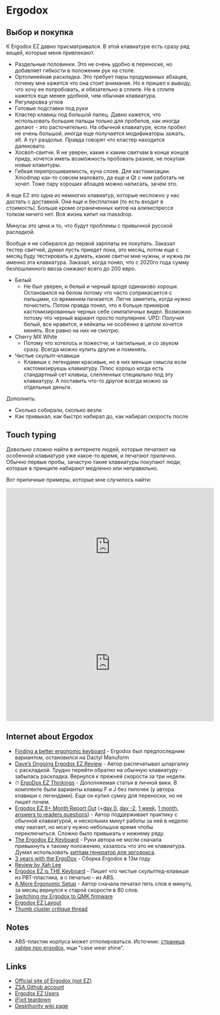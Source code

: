# Ergodox

## Выбор и покупка

К Ergodox EZ давно присматривался. В этой клавиатуре есть сразу ряд вещей, которые меня привлекают.

* Раздельные половинки. Это не очень удобно в переноске, но добавляет гибкости в положении рук на столе.
* Ортолинейная раскладка. Это требует пары продуманных абзацев, почему мне кажется что она стоит внимания. Но я пришел к выводу, что хочу ее попробовать, и обязательно в сплите. Не в сплите кажется еще менее удобной, чем обычная клавиатура.
* Регулировка углов
* Готовые подставки под руки
* Кластер клавиш под большой палец. Давно кажется, что использовать большие пальцы только для пробелов, как иногда делают - это расточительно. На обычной клавиатуре, если пробел не очень большой, иногда еще получается модификаторы зажать, alt. А тут раздолье. Правда говорят что кластер находится далековато.
* Хосвоп-свитчи. Я не уверен, какие к каким свитчам в конце концов приду, хочется иметь возможность пробовать разное, не покупая новые клавитуры.
* Гибкая перепрошиваемость, куча слоев. Для кастомизации. Xmodmap как-то совсем маловато, да еще и Qt с ним работать не хочет. Тоже пару хороших абзацев можно написать, зачем это.

А еще EZ это одна из немногих клавиатур, которые несложно у нас достать с доставкой. Она еще и бесплатная (то есть входит в стоимость). Больше кроме ограниченных китов на алиэкспрессе толком ничего нет. Вся жизнь кипит на massdrop.

Минусы это цена и то, что будут проблемы с привычной русской расладкой.

Вообще я не собирался до первой зарплаты ее покупать. Заказал тестер свитчей, думал пусть приедет пока, это месяц, потом еще с месяц буду тестировать и думать, какие свитчи мне нужны, и нужна ли именно эта клавиатура. Заказал, когда понял, что с 2020го года сумму безпошлинного ввоза снижают всего до 200 евро.

* Белый
  * Не был уверен, и белый и черный вроде одинаково хороши. Остановился на белом потому что часто соприкасается с пальцами, со временем пачкается. Легче заметить, когда нужно почистить. Потом правда понял, что я больше примеров кастомизированных черных себе симпатичных видел. Возможно потому что черный вариант просто популярнее. UPD: Получил белый, все нравится, и кейкапы не особенно в целом хочется менять. Все равно на них не смотрю.
* Cherry MX White
  * Потому что хотелось и пожестче, и тактильные, и со звуком сразу. Всегда можно купить другие и поменять.
* Чистые скульпт-клавиши
  * Клавиши с легендами красивые, но в них меньше смысла если кастомизируешь клавиатуру. Плюс хорошо когда есть стандартный сет клавиш, слепленных специально под эту клавиатуру. А поставить что-то другое всегда можно за отдельные деньги.

Дополнить:
* Сколько собирали, сколько везли
* Как привыкал, как быстро набирал до, как набирал скорость после

## Touch typing

Довольно сложно найти в интернете людей, которые печатают на особенной клавиатуре уже какое-то время, и печатают прилично. Обычно первые пробы, зачастую такие клавиатуры покупают люди, которые в принципе набирают медленно или неправильно.

Вот приличные примеры, которые мне случилось найти:

<iframe width="560" height="315" src="https://www.youtube.com/embed/y1s3c_fFBv0" frameborder="0" allow="accelerometer; autoplay; encrypted-media; gyroscope; picture-in-picture" allowfullscreen></iframe>

<iframe width="560" height="315" src="https://www.youtube.com/embed/wyLdbvAN4Sc" frameborder="0" allow="accelerometer; autoplay; encrypted-media; gyroscope; picture-in-picture" allowfullscreen></iframe>

## Internet about Ergodox

* [Finding a better ergonomic keyboard](https://www.lewisf.com/dactyl-manuform/) - Ergodox был предпоследним вариантом, остановился на Dactyl Manuform
* [Dave’s Ongoing Ergodox EZ Review](https://beanstalkim.com/learn/review/ergodox-ez-review/) - Автор распечатывал шпаргалку с раскладкой. Трудно перейти обратно на обычную клавиатуру - забылась раскладка. Вернулся к прежней скорости за три недели.
* <span title="может дополняться">⏱ </span>[ErgoDox EZ Thinkings](https://knowledge.rootknecht.net/ergodox-ez) - Дополняемая статья в личной вики. В комплекте были варианты клавиш F и J без пипочек (у автора клавиши с легендами). Еще он купил сумку для переноски, но не пишет почем.
* [Ergodox EZ 8+ Month Report Out](https://grantmichaelgardner.com/2018/09/04/ergodox-ez-8-month-report-out/) (+[day 0](https://grantmichaelgardner.com/2018/01/05/ergodox-ez-day-0/), [day -2](https://grantmichaelgardner.com/2018/01/03/ergodox-ez-day-2/), [1 week](https://grantmichaelgardner.com/2018/01/12/ergodox-ez-one-week-in/), [1 month](https://grantmichaelgardner.com/2018/02/02/ergodox-ez-1-month/), [answers to readers questions](https://grantmichaelgardner.com/2018/01/21/some-ergodox-questions-answered/)) - Автор поддерживает практику с обычной клавиатурой, и нескольких минут работы за ней в неделю ему хватает, но мозгу нужно небольшое время чтобы переключиться. Сложно было привыкать к нижнему ряду.
* [The Ergodox Ez Keyboard](https://infinitetree.eu/blog/2019/04/06/the-ergodox-ez-keyboard/) - Руки автора не могли сначала привыкнуть к такому положению, казалось что это не клавиатура. Думал использовать [хитпам генератор для эргодокса](https://github.com/naps62/ergodox-heatmap-generator).
* [3 years with the ErgoDox](https://writepermission.com/3-years-with-the-ergodox.html) - Сборка Ergodox в 13м году
* [Review by Xah Lee](http://xahlee.info/kbd/ergodox_keyboard.html)
* [Ergodox EZ is THE Keyboard](https://matteeyah.com/ergodox-ez-keyboard) - Пишет что чистые скульптед-клавиши из PBT-пластика, а с печатью - из ABS.
* [A More Ergonomic Setup](https://timkadlec.com/remembers/2018-11-16-more-ergonomic-setup/) - Автор сначала печатал пять слов в минуту, за месяц вернулся к старой скорости в 80 слов.
* [Switching my Ergodox to QMK firmware](https://jakemccrary.com/blog/2019/08/15/switching-my-ergodox-to-qmk-firmware/)
* [Ergodox EZ Layout](https://explog.in/notes/ergodox.html)
* [Thumb cluster critique thread](https://geekhack.org/index.php?topic=62848.0)

## Notes

* ABS-пластик корпуса может отполироваться. Источник: [страница xahlee про ergodox](http://xahlee.info/kbd/ergodox_keyboard.html), ищи "case wear shine".

## Links

* [Official site of Ergodox (not EZ)](https://www.ergodox.io/)
* [ZSA Github account](https://github.com/zsa)
* [Ergodox EZ Users](https://people.ergodox-ez.com/)
* [iFixit teardown](https://www.ifixit.com/Guide/ErgoDox+EZ+Keyboard+Repairability+Assessment/125077)
* [Deskthority wiki page](https://deskthority.net/wiki/ErgoDox)
